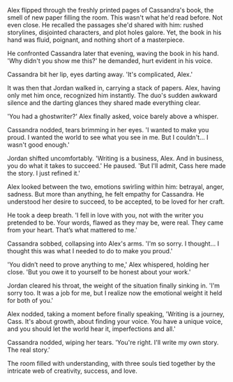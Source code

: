 Alex flipped through the freshly printed pages of Cassandra's book, the smell of new paper filling the room. This wasn't what he'd read before. Not even close. He recalled the passages she'd shared with him: rushed storylines, disjointed characters, and plot holes galore. Yet, the book in his hand was fluid, poignant, and nothing short of a masterpiece.

He confronted Cassandra later that evening, waving the book in his hand. 'Why didn't you show me this?' he demanded, hurt evident in his voice.

Cassandra bit her lip, eyes darting away. 'It's complicated, Alex.'

It was then that Jordan walked in, carrying a stack of papers. Alex, having only met him once, recognized him instantly. The duo's sudden awkward silence and the darting glances they shared made everything clear.

'You had a ghostwriter?' Alex finally asked, voice barely above a whisper.

Cassandra nodded, tears brimming in her eyes. 'I wanted to make you proud. I wanted the world to see what you see in me. But I couldn't... I wasn't good enough.'

Jordan shifted uncomfortably. 'Writing is a business, Alex. And in business, you do what it takes to succeed.' He paused. 'But I'll admit, Cass here made the story. I just refined it.'

Alex looked between the two, emotions swirling within him: betrayal, anger, sadness. But more than anything, he felt empathy for Cassandra. He understood her desire to succeed, to be accepted, to be loved for her craft.

He took a deep breath. 'I fell in love with you, not with the writer you pretended to be. Your words, flawed as they may be, were real. They came from your heart. That’s what mattered to me.'

Cassandra sobbed, collapsing into Alex's arms. 'I'm so sorry. I thought... I thought this was what I needed to do to make you proud.'

'You didn’t need to prove anything to me,' Alex whispered, holding her close. 'But you owe it to yourself to be honest about your work.'

Jordan cleared his throat, the weight of the situation finally sinking in. 'I'm sorry too. It was a job for me, but I realize now the emotional weight it held for both of you.'

Alex nodded, taking a moment before finally speaking, 'Writing is a journey, Cass. It's about growth, about finding your voice. You have a unique voice, and you should let the world hear it, imperfections and all.'

Cassandra nodded, wiping her tears. 'You're right. I'll write my own story. The real story.'

The room filled with understanding, with three souls tied together by the intricate web of creativity, success, and love.